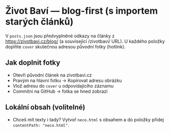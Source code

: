 
# Život Baví — blog-first (s importem starých článků)
V `posts.json` jsou předvyplněné odkazy na články z https://zivotbavi.cz/blog/ (a související /zivotbavi/ URL).
U každého položky doplňte `cover` skutečnou adresou původní fotky (hotlink).

## Jak doplnit fotky
- Otevři původní článek na zivotbavi.cz
- Pravým na hlavní fotku → Kopírovat adresu obrázku
- Vlož adresu do `cover` u odpovídajícího záznamu
- Commitni na GitHub → fotka se hned zobrazí

## Lokální obsah (volitelné)
- Chceš mít texty i tady? Vytvoř `neco.html` s obsahem a do položky přidej `contentPath: "neco.html"`.
